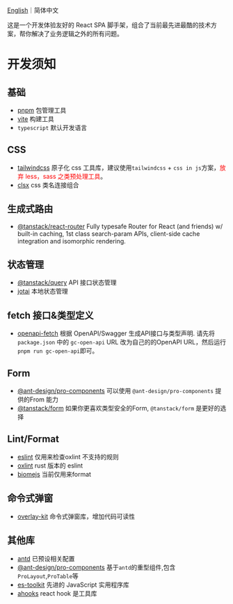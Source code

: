 [English](https://github.com/faner11/react-antd)｜简体中文

这是一个开发体验友好的 React SPA 脚手架，组合了当前最先进最酷的技术方案，帮你解决了业务逻辑之外的所有问题。

# 开发须知

## 基础

- [pnpm](https://pnpm.io/zh/) 包管理工具
- [vite](https://vitejs.dev/) 构建工具
- `typescript` 默认开发语言

## CSS

- [tailwindcss](https://tailwindcss.com/) 原子化 css 工具库，建议使用`tailwindcss` + `css in js`方案，<font style="color:red" >放弃 less，sass 之类预处理工具</font>。
- [clsx](https://github.com/lukeed/clsx)  css 类名连接组合

## 生成式路由
- [@tanstack/react-router](https://github.com/TanStack/router) Fully typesafe Router for React (and friends) w/ built-in caching, 1st class search-param APIs, client-side cache integration and isomorphic rendering.

## 状态管理

- [@tanstack/query](https://tanstack.com/query/latest/docs/framework/react/overview) API 接口状态管理
- [jotai](https://jotai.org/) 本地状态管理

## fetch 接口&类型定义

- [openapi-fetch](https://github.com/openapi-ts/openapi-typescript) 根据 OpenAPI/Swagger 生成API接口与类型声明. 请先将 `package.json` 中的 `gc-open-api`  URL 改为自己的的OpenAPI URL，然后运行 `pnpm run gc-open-api`即可。

## Form

- [@ant-design/pro-components](https://procomponents.ant.design/components) 可以使用 `@ant-design/pro-components` 提供的From 能力
- [@tanstack/form](https://tanstack.com/form) 如果你更喜欢类型安全的Form, `@tanstack/form` 是更好的选择


## Lint/Format
- [eslint](https://eslint.org/) 仅用来检查oxlint 不支持的规则
- [oxlint](https://github.com/oxc-project/oxc) rust 版本的 eslint
- [biomejs](https://biomejs.dev/) 当前仅用来format

## 命令式弹窗
- [overlay-kit](https://github.com/toss/overlay-kit) 命令式弹窗库，增加代码可读性

## 其他库

- [antd](https://ant.design/index-cn) 已预设相关配置
- [@ant-design/pro-components](https://procomponents.ant.design/components) 基于`antd`的重型组件,包含`ProLayout`,`ProTable`等
- [es-toolkit](https://es-toolkit.slash.page/) 先进的 JavaScript 实用程序库
- [ahooks](https://ahooks.js.org/zh-CN/) react hook 是工具库


